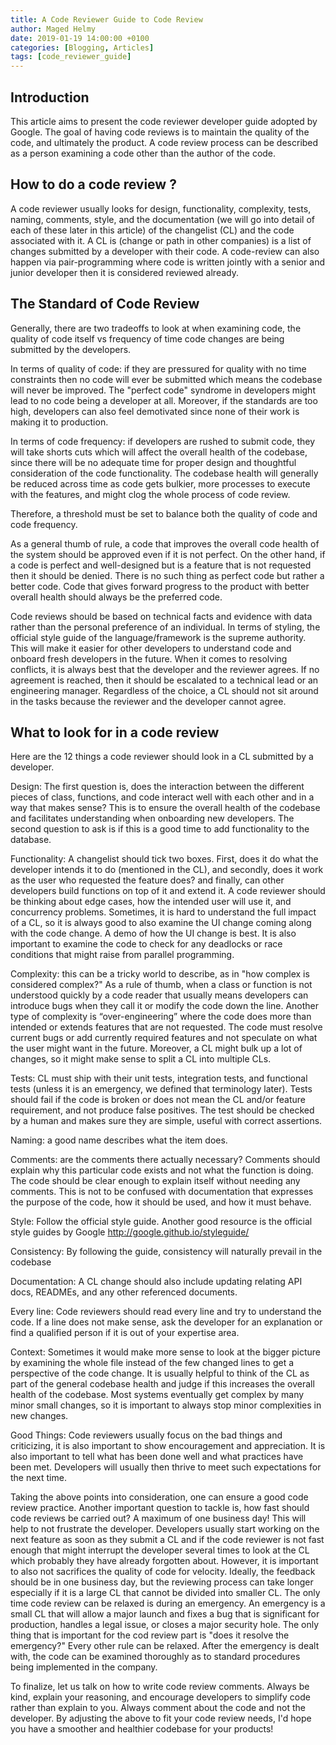 ```yaml
---
title: A Code Reviewer Guide to Code Review
author: Maged Helmy
date: 2019-01-19 14:00:00 +0100
categories: [Blogging, Articles]
tags: [code_reviewer_guide]
---
```

## Introduction
This article aims to present the code reviewer developer guide adopted by Google. The goal of having code reviews is to maintain the quality of the code, and ultimately the product. A code review process can be described as a person examining a code other than the author of the code.

## **How to do a code review ?**
A code reviewer usually looks for design, functionality, complexity, tests, naming, comments, style, and the documentation (we will go into detail of each of these later in this article) of the changelist (CL) and the code associated with it. A CL is (change or path in other companies) is a list of changes submitted by a developer with their code. A code-review can also happen via pair-programming where code is written jointly with a senior and junior developer then it is considered reviewed already.

## **The Standard of Code Review**

Generally, there are two tradeoffs to look at when examining code, the quality of code itself vs frequency of time code changes are being submitted by the developers.

In terms of quality of code: if they are pressured for quality with no time constraints then no code will ever be submitted which means the codebase will never be improved. The "perfect code" syndrome in developers might lead to no code being a developer at all. Moreover, if the standards are too high, developers can also feel demotivated since none of their work is making it to production.

In terms of code frequency:  if developers are rushed to submit code, they will take shorts cuts which will affect the overall health of the codebase, since there will be no adequate time for proper design and thoughtful consideration of the code functionality. The codebase health will generally be reduced across time as code gets bulkier, more processes to execute with the features, and might clog the whole process of code review.

Therefore, a threshold must be set to balance both the quality of code and code frequency.

As a general thumb of rule, a code that improves the overall code health of the system should be approved even if it is not perfect. On the other hand, if a code is perfect and well-designed but is a feature that is not requested then it should be denied. There is no such thing as perfect code but rather a better code. Code that gives forward progress to the product with better overall health should always be the preferred code.

Code reviews should be based on technical facts and evidence with data rather than the personal preference of an individual. In terms of styling, the official style guide of the language/framework is the supreme authority. This will make it easier for other developers to understand code and onboard fresh developers in the future. When it comes to resolving conflicts, it is always best that the developer and the reviewer agrees. If no agreement is reached, then it should be escalated to a technical lead or an engineering manager. Regardless of the choice, a CL should not sit around in the tasks because the reviewer and the developer cannot agree.

## **What to look for in a code review**

Here are the 12 things a code reviewer should look in a CL submitted by a developer.

Design: The first question is, does the interaction between the different pieces of class, functions, and code interact well with each other and in a way that makes sense? This is to ensure the overall health of the codebase and facilitates understanding when onboarding new developers. The second question to ask is if this is a good time to add functionality to the database.

Functionality: A changelist should tick two boxes. First, does it do what the developer intends it to do (mentioned in the CL), and secondly, does it work as the user who requested the feature does? and finally, can other developers build functions on top of it and extend it. A code reviewer should be thinking about edge cases, how the intended user will use it, and concurrency problems. Sometimes, it is hard to understand the full impact of a CL, so it is always good to also examine the UI change coming along with the code change. A demo of how the UI change is best. It is also important to examine the code to check for any deadlocks or race conditions that might raise from parallel programming.

Complexity: this can be a tricky world to describe, as in "how complex is considered complex?" As a rule of thumb, when a class or function is not understood quickly by a code reader that usually means developers can introduce bugs when they call it or modify the code down the line. Another type of complexity is “over-engineering” where the code does more than intended or extends features that are not requested. The code must resolve current bugs or add currently required features and not speculate on what the user might want in the future. Moreover, a CL might bulk up a lot of changes, so it might make sense to split a CL into multiple CLs.

Tests: CL must ship with their unit tests, integration tests, and functional tests (unless it is an emergency, we defined that terminology later). Tests should fail if the code is broken or does not mean the CL and/or feature requirement, and not produce false positives. The test should be checked by a human and makes sure they are simple, useful with correct assertions.

Naming: a good name describes what the item does.

Comments: are the comments there actually necessary? Comments should explain why this particular code exists and not what the function is doing. The code should be clear enough to explain itself without needing any comments. This is not to be confused with documentation that expresses the purpose of the code, how it should be used, and how it must behave.

Style: Follow the official style guide. Another good resource is the official style guides by Google http://google.github.io/styleguide/

Consistency: By following the guide, consistency will naturally prevail in the codebase

Documentation: A CL change should also include updating relating API docs, READMEs, and any other referenced documents.

Every line: Code reviewers should read every line and try to understand the code. If a line does not make sense, ask the developer for an explanation or find a qualified person if it is out of your expertise area.

Context: Sometimes it would make more sense to look at the bigger picture by examining the whole file instead of the few changed lines to get a perspective of the code change. It is usually helpful to think of the CL as part of the general codebase health and judge if this increases the overall health of the codebase. Most systems eventually get complex by many minor small changes, so it is important to always stop minor complexities in new changes.

Good Things: Code reviewers usually focus on the bad things and criticizing, it is also important to show encouragement and appreciation. It is also important to tell what has been done well and what practices have been met. Developers will usually then thrive to meet such expectations for the next time.

Taking the above points into consideration, one can ensure a good code review practice. Another important question to tackle is, how fast should code reviews be carried out? A maximum of one business day! This will help to not frustrate the developer. Developers usually start working on the next feature as soon as they submit a CL and if the code reviewer is not fast enough that might interrupt the developer several times to look at the CL which probably they have already forgotten about. However, it is important to also not sacrifices the quality of code for velocity. Ideally, the feedback should be in one business day, but the reviewing process can take longer especially if it is a large CL that cannot be divided into smaller CL. The only time code review can be relaxed is during an emergency. An emergency is a small CL that will allow a major launch and fixes a bug that is significant for production, handles a legal issue, or closes a major security hole. The only thing that is important for the cod review part is "does it resolve the emergency?" Every other rule can be relaxed. After the emergency is dealt with, the code can be examined thoroughly as to standard procedures being implemented in the company.

To finalize, let us talk on how to write code review comments. Always be kind, explain your reasoning, and encourage developers to simplify code rather than explain to you. Always comment about the code and not the developer. By adjusting the above to fit your code review needs, I'd hope you have a smoother and healthier codebase for your products!
